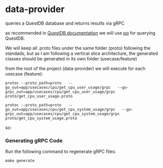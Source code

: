 # data-provider
queries a QuestDB database and returns results via gRPC

as recommended in [QuestDB documentation](https://questdb.com/docs/reference/api/postgres/) we will use [pq](https://github.com/lib/pq) for querying QuestDB.

We will keep all .proto files under the same folder (proto) following the standads, but as I am following a vertical slice architecture, the generated classes should be generated in its own folder (usecase/feature)

from the root of the project (data-provider) we will execute for each usecase (feature):

```
protoc --proto_path=proto   --go_out=app/usecases/cpu/get_cpu_user_usage/grpc   --go-grpc_out=app/usecases/cpu/get_cpu_user_usage/grpc   proto/get_cpu_user_usage.proto

protoc --proto_path=proto   --go_out=app/usecases/cpu/get_cpu_system_usage/grpc   --go-grpc_out=app/usecases/cpu/get_cpu_system_usage/grpc   proto/get_cpu_system_usage.proto
```

so:

### Generating gRPC Code
Run the following command to regenerate gRPC files:

```
make generate

```

